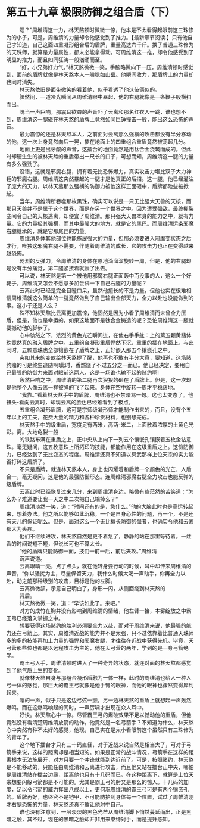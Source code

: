 <h1>第五十九章 极限防御之组合盾（下）</h1>
<div id="content">&nbsp&nbsp&nbsp&nbsp&nbsp&nbsp&nbsp&nbsp
 嗯？”周堆清这一力，林天熬顿时微微一惊，他本是不太看得起眼前这三珠修为的小子，可是，周维清的力量却令他感觉到了推力。【最新章节阅读.】只有他自己才知道，自己这面四重凝形组合后的盾牌，重量高达六千斤。换了普通三珠修为的天珠师，就算是力量属性，都未必能拿得动。可周维清这一推，却令他感受到了明显的推力，而且如同狂涛一般汹涌而至。
 <br/>&nbsp&nbsp&nbsp&nbsp&nbsp&nbsp&nbsp&nbsp
 “好，小兄弟好力气。”林天熬微微一笑，手腕略微向下一压，周维清顿时感觉到，面前的盾牌就像是林天熬本人一般稳如山岳。他瞬间收力，那盾牌上的力量却也同时消失。
 <br/>&nbsp&nbsp&nbsp&nbsp&nbsp&nbsp&nbsp&nbsp
 林天熬依旧是面带微笑的看着他，似乎看透了他这伎俩似的。
 <br/>&nbsp&nbsp&nbsp&nbsp&nbsp&nbsp&nbsp&nbsp
 骤然间，一道冷光瞬间从周维清眼中暴起，他的右腿就像是一条鞭子般横扫而出。
 <br/>&nbsp&nbsp&nbsp&nbsp&nbsp&nbsp&nbsp&nbsp
 咣当一声巨响，那震耳欲聋的声音吓了云离和那名红衣人一跳，谁也想不到，周维清这一腿砸在林天熬的盾牌上竟然如同巨锤撞击一般，能出这么恐怖的声音。
 <br/>&nbsp&nbsp&nbsp&nbsp&nbsp&nbsp&nbsp&nbsp
 最为震惊的还是林天熬本人，之前面对云离那么强横的攻击都没有半分移动的他，这一次上身竟然向后一晃，插在地面上的四重组合重盾竟然被荡起几分。
 <br/>&nbsp&nbsp&nbsp&nbsp&nbsp&nbsp&nbsp&nbsp
 地面上更是出牙酸的声音，这擂台的地面竟然是用钛合金浇筑而成的。但此时却硬生生的被林天熬的重盾带出一尺长的口子，可想而知，周维清这一腿的力量有多么强劲了。
 <br/>&nbsp&nbsp&nbsp&nbsp&nbsp&nbsp&nbsp&nbsp
 没错，这就是邪魔右腿，拥有着无比恐怖爆力，真实攻击力堪比双子大力神锤的邪魔右腿。周维清这突然暴起的一腿才是他真正的后招。这一腿，他已经灌注了庞大的天力，以林天熬那么强横的防御力被他这样正面砸中，盾牌都险些被掀起。
 <br/>&nbsp&nbsp&nbsp&nbsp&nbsp&nbsp&nbsp&nbsp
 当年，周维清所吞噬那枚黑珠，确实可以说是一只无比强大天兽的天核，而那只天兽并不是属于这个世界，而是在另一个世界之中。因为遭受强敌，最终撕裂空间令自己的天核逃离，却便宜了周维清。那只强大天兽本身的能力之中，就有力量。它的力量极其强横，而其中最强大的地方，就是它的尾巴。而周维清运条邪魔右腿继承的，就是它那尾巴的力量。
 <br/>&nbsp&nbsp&nbsp&nbsp&nbsp&nbsp&nbsp&nbsp
 周维清身体其他部位也能施展强大的力量，但那必须要进入邪魔变状态之后才行，唯独这邪魔右腿不需要，伴随着周维清的成长，它的攻击力也正在变得越来越恐怖。
 <br/>&nbsp&nbsp&nbsp&nbsp&nbsp&nbsp&nbsp&nbsp
 剧烈的反弹力，令周维清的身体在原地滴溜溜旋转一周，但是，他的右腿却是没有半分痛觉，第二腿紧接着就轰了出去。
 <br/>&nbsp&nbsp&nbsp&nbsp&nbsp&nbsp&nbsp&nbsp
 可以说，林天熬是第一个被他用邪魔右腿正面轰中而没事的人，这么一个好靶子，周维清又怎会不愿意多加尝试一下自己右腿的力量呢？
 <br/>&nbsp&nbsp&nbsp&nbsp&nbsp&nbsp&nbsp&nbsp
 云离此时已经是完全目瞪口呆，虽然他擅长的不是力量，但他也实在很难相信周维清就这么简单的一腿竟然做到了自己输出全部天力，全力以赴也没能做到的事。这小子还是人么？
 <br/>&nbsp&nbsp&nbsp&nbsp&nbsp&nbsp&nbsp&nbsp
 殊不知林天熬比云离更加震惊，他固然是因为小看了周维清而未曾全力压盾，但是，他也是幸运的，如果这地面不是钛合金铸造的呢？恐怕周维清这一腿就要撼动他的脚步了。
 <br/>&nbsp&nbsp&nbsp&nbsp&nbsp&nbsp&nbsp&nbsp
 心中骇然之下，浓烈的黄色光芒瞬间迸，在他右手手舷：上的第五颗黄翡体珠竟然真的融入盾牌之中。五重组合凝形重盾悍然下沉，重重的插在地面上。与此同时，五颗意珠也全部镶嵌在了盾牌之上，正好嵌入那五个镶嵌孔之中。
 <br/>&nbsp&nbsp&nbsp&nbsp&nbsp&nbsp&nbsp&nbsp
 突如其来的变故给林天熬提了醒，他再也不敢有半分大意，要知道，这场赌约赌的可是终生追随啊!此时，香燃烧了不过五分之一而已。他已经决定，要用自己最强的防御力来面对眼前这两人，这是一场谁也输不起的赌约啊!
 <br/>&nbsp&nbsp&nbsp&nbsp&nbsp&nbsp&nbsp&nbsp
 轰然巨响之中，周维清的第二腿再次狠狠的砸在了盾牌上。但是，这一次却是他整个人像云离一样被弹的飞了起来。身体在空中旋转一周才平稳落地。
 <br/>&nbsp&nbsp&nbsp&nbsp&nbsp&nbsp&nbsp&nbsp
 “我靠。”看着林天熬手中的盾牌，周维清也不禁暗骂一句。这也太变态了。他扭头-看向云离时，却现云离的脸色已经难看到了极点。
 <br/>&nbsp&nbsp&nbsp&nbsp&nbsp&nbsp&nbsp&nbsp
 五重组合凝形盾牌，这可是宗师级凝形师才能制作出来的，而且，没有个五年以上的工夫，花费大量的精力和各种珍贵材料，也别想完成。
 <br/>&nbsp&nbsp&nbsp&nbsp&nbsp&nbsp&nbsp&nbsp
 林天熬手中的级重盾，宽度足有两米，高两-米二，上面散着浓厚的土黄色光彩。离。大地龟裂一般
 <br/>&nbsp&nbsp&nbsp&nbsp&nbsp&nbsp&nbsp&nbsp
 的铁路布满在重盾之上，正中央从上向下一列五个镶嵌孔镶嵌着五枚金钻意珠。毫无疑问，这五枚意珠上所拓印的技能，都能作用在这级重盾之上。这份防御力，已经达到了无比变态的程度。周维清还真不知道以冥武那样上位天宗的实力能否打碎这盾牌了。
 <br/>&nbsp&nbsp&nbsp&nbsp&nbsp&nbsp&nbsp&nbsp
 不只是盾牌，就连林天熬本人，身上也闪耀着和盾牌一个颜色的光芒，人盾合一，毫无疑问，这是他的最强防御形态。连周维清邪魔右腿全力攻击也能反弹的级盾牌。
 <br/>&nbsp&nbsp&nbsp&nbsp&nbsp&nbsp&nbsp&nbsp
 云离此时已经恢复过来几分，来到周维清身边，略微有些茫然的苦笑道：“怎么办？难道要让我一天之中二次把自己输掉么？”
 <br/>&nbsp&nbsp&nbsp&nbsp&nbsp&nbsp&nbsp&nbsp
 周维清淡然一笑，道：“时间还有的是，急什么。”他的大脑此时也是高运转起来，想着办法。他之所以能够如此沉稳，一个是自身心性的问题，再一个，不是还有天儿的保证呢么。但是，面对这么一个无比擅长防御的强者，也确实令他和云离都大为头疼。
 <br/>&nbsp&nbsp&nbsp&nbsp&nbsp&nbsp&nbsp&nbsp
 他们不继续进攻，林天熬自然是更不着急了，静静的站在那里等待着。一炷香的时间说短不短，但说长可也不算太长。
 <br/>&nbsp&nbsp&nbsp&nbsp&nbsp&nbsp&nbsp&nbsp
 “他的盾牌只能防御一面，技们一前一后，前后夹攻。”周维清
 <br/>&nbsp&nbsp&nbsp&nbsp&nbsp&nbsp&nbsp&nbsp
 沉声说道。
 <br/>&nbsp&nbsp&nbsp&nbsp&nbsp&nbsp&nbsp&nbsp
 云离眼睛一亮，点了点头，就在他转身要行动的时候，耳中却传来周维清的声音，“你以骚扰为主，尽量保留天力，我什么时候大喝一声动手，你再全力以赴，动之前那种级别的攻击，目标是他的左脚。
 <br/>&nbsp&nbsp&nbsp&nbsp&nbsp&nbsp&nbsp&nbsp
 云离微微颔，示意自己明白了，身形一闪，从侧面绕到林天熬的
 <br/>&nbsp&nbsp&nbsp&nbsp&nbsp&nbsp&nbsp&nbsp
 背后。
 <br/>&nbsp&nbsp&nbsp&nbsp&nbsp&nbsp&nbsp&nbsp
 林天熬微微一笑，道：“早该如此了。来吧。”
 <br/>&nbsp&nbsp&nbsp&nbsp&nbsp&nbsp&nbsp&nbsp
 对方的成竹在胸并没有影响到周维清的情绪，他左臂一抬，本雾绽放之中霸王弓已经落入掌握之中。
 <br/>&nbsp&nbsp&nbsp&nbsp&nbsp&nbsp&nbsp&nbsp
 想要获得这场赌约的胜利必须要全力以赴，而对于周维清来说，他最强的能力还在弓箭上。其实，周维清近战的能力并不是太强，只不过依靠着比普通天珠师多的多的技能再加上力量的强悍和邪魔右腿，才往往在近战中获得先机。毕竟，夭弓营那些位也都是以远程攻击为主的，他在天弓营的两年，学到的是一身弓箭绝学。
 <br/>&nbsp&nbsp&nbsp&nbsp&nbsp&nbsp&nbsp&nbsp
 霸王弓入手，周维清顿时进入了一种奇异的状态，就连对面的林天熬都感觉到了他气质上生的变化。
 <br/>&nbsp&nbsp&nbsp&nbsp&nbsp&nbsp&nbsp&nbsp
 就像林天熬自身与那组合凝形盾融为一体一样，此时的周维清也给人一种人弓一体的感觉，那巨大的霸王弓就像是他手臂的眼神，而他的眼神也骤然变得犀利起来。
 <br/>&nbsp&nbsp&nbsp&nbsp&nbsp&nbsp&nbsp&nbsp
 嗡的一声，似乎只是这边弓弦一颤，另一边林天熬的重盾上就想起一声轰然爆鸣。而在这爆鸣响起的同时，一声厉啸才出现在众人耳中。
 <br/>&nbsp&nbsp&nbsp&nbsp&nbsp&nbsp&nbsp&nbsp
 好快。林天熬心中一惊。尽管霸王弓的爆破效果不足以撼动他的重盾，但他竟然没有看清楚周维清放箭的动作。他竟然是一名弓箭手？不知道为什么，林天熬心中突然有种不太好的感觉，他现，自己实在是太小看眼前这个虽然只有三珠修为的青年了。
 <br/>&nbsp&nbsp&nbsp&nbsp&nbsp&nbsp&nbsp&nbsp
 这个地下擂台才只有三十码直径，对于近战来说自然是相当大了，可对于弓箭手来说，这样的距离却是相当短的。如果是正常的战斗情况，弓箭手在这样的距离根本无法施展开，对方只要一个冲锋就能到达近前了。可是，按照赌约，林天熬是不能移动的，只能任由周维清和云离进行攻击，而且他又站在擂台正中央，哪怕是周维清站在擂台边缘，距离他也只有十几码而已。在这种距离下，就算是上位天宗想要闪躲弓箭都是不可能的。尤其是霸王弓的射又是那么的惊人。十几码的加度，足以令弓箭的威力挥出八成以上，更何况周维清的霸王弓可是有两个镶嵌孔的。盾牌再好，也终究不是铠甲，不可能防护到身体每一个位置，试过了周帷清刚才右腿恐怖的力量，林天熬还真不敢让他射中自己。
 <br/>&nbsp&nbsp&nbsp&nbsp&nbsp&nbsp&nbsp&nbsp
 谁也没有注意到，一层淡淡的黑色光芒从周维清脚下悄然蔓延而出，正是黑暗之触，其不过，现在的黑暗之触却并非用来束缚对手，而是提升感知。
 <br/>&nbsp&nbsp&nbsp&nbsp&nbsp&nbsp&nbsp&nbsp
 <br/>&nbsp&nbsp&nbsp&nbsp&nbsp&nbsp&nbsp&nbsp
</div>
